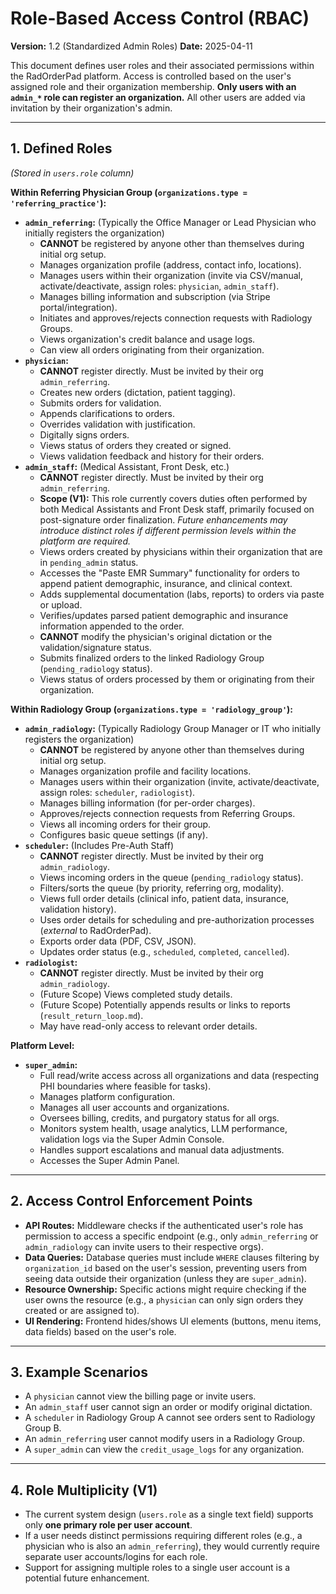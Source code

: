 # Role-Based Access Control (RBAC)

**Version:** 1.2 (Standardized Admin Roles)
**Date:** 2025-04-11

This document defines user roles and their associated permissions within the RadOrderPad platform. Access is controlled based on the user's assigned role and their organization membership. **Only users with an `admin_*` role can register an organization.** All other users are added via invitation by their organization's admin.

---

## 1. Defined Roles

*(Stored in `users.role` column)*

**Within Referring Physician Group (`organizations.type = 'referring_practice'`):**

*   **`admin_referring`:** (Typically the Office Manager or Lead Physician who initially registers the organization)
    *   **CANNOT** be registered by anyone other than themselves during initial org setup.
    *   Manages organization profile (address, contact info, locations).
    *   Manages users within their organization (invite via CSV/manual, activate/deactivate, assign roles: `physician`, `admin_staff`).
    *   Manages billing information and subscription (via Stripe portal/integration).
    *   Initiates and approves/rejects connection requests with Radiology Groups.
    *   Views organization's credit balance and usage logs.
    *   Can view all orders originating from their organization.
*   **`physician`:**
    *   **CANNOT** register directly. Must be invited by their org `admin_referring`.
    *   Creates new orders (dictation, patient tagging).
    *   Submits orders for validation.
    *   Appends clarifications to orders.
    *   Overrides validation with justification.
    *   Digitally signs orders.
    *   Views status of orders they created or signed.
    *   Views validation feedback and history for their orders.
*   **`admin_staff`:** (Medical Assistant, Front Desk, etc.)
    *   **CANNOT** register directly. Must be invited by their org `admin_referring`.
    *   **Scope (V1):** This role currently covers duties often performed by both Medical Assistants and Front Desk staff, primarily focused on post-signature order finalization. *Future enhancements may introduce distinct roles if different permission levels within the platform are required.*
    *   Views orders created by physicians within their organization that are in `pending_admin` status.
    *   Accesses the "Paste EMR Summary" functionality for orders to append patient demographic, insurance, and clinical context.
    *   Adds supplemental documentation (labs, reports) to orders via paste or upload.
    *   Verifies/updates parsed patient demographic and insurance information appended to the order.
    *   **CANNOT** modify the physician's original dictation or the validation/signature status.
    *   Submits finalized orders to the linked Radiology Group (`pending_radiology` status).
    *   Views status of orders processed by them or originating from their organization.

**Within Radiology Group (`organizations.type = 'radiology_group'`):**

*   **`admin_radiology`:** (Typically Radiology Group Manager or IT who initially registers the organization)
    *   **CANNOT** be registered by anyone other than themselves during initial org setup.
    *   Manages organization profile and facility locations.
    *   Manages users within their organization (invite, activate/deactivate, assign roles: `scheduler`, `radiologist`).
    *   Manages billing information (for per-order charges).
    *   Approves/rejects connection requests from Referring Groups.
    *   Views all incoming orders for their group.
    *   Configures basic queue settings (if any).
*   **`scheduler`:** (Includes Pre-Auth Staff)
    *   **CANNOT** register directly. Must be invited by their org `admin_radiology`.
    *   Views incoming orders in the queue (`pending_radiology` status).
    *   Filters/sorts the queue (by priority, referring org, modality).
    *   Views full order details (clinical info, patient data, insurance, validation history).
    *   Uses order details for scheduling and pre-authorization processes (*external* to RadOrderPad).
    *   Exports order data (PDF, CSV, JSON).
    *   Updates order status (e.g., `scheduled`, `completed`, `cancelled`).
*   **`radiologist`:**
    *   **CANNOT** register directly. Must be invited by their org `admin_radiology`.
    *   (Future Scope) Views completed study details.
    *   (Future Scope) Potentially appends results or links to reports (`result_return_loop.md`).
    *   May have read-only access to relevant order details.

**Platform Level:**

*   **`super_admin`:**
    *   Full read/write access across all organizations and data (respecting PHI boundaries where feasible for tasks).
    *   Manages platform configuration.
    *   Manages all user accounts and organizations.
    *   Oversees billing, credits, and purgatory status for all orgs.
    *   Monitors system health, usage analytics, LLM performance, validation logs via the Super Admin Console.
    *   Handles support escalations and manual data adjustments.
    *   Accesses the Super Admin Panel.

---

## 2. Access Control Enforcement Points

*   **API Routes:** Middleware checks if the authenticated user's role has permission to access a specific endpoint (e.g., only `admin_referring` or `admin_radiology` can invite users to their respective orgs).
*   **Data Queries:** Database queries must include `WHERE` clauses filtering by `organization_id` based on the user's session, preventing users from seeing data outside their organization (unless they are `super_admin`).
*   **Resource Ownership:** Specific actions might require checking if the user owns the resource (e.g., a `physician` can only sign orders they created or are assigned to).
*   **UI Rendering:** Frontend hides/shows UI elements (buttons, menu items, data fields) based on the user's role.

---

## 3. Example Scenarios

*   A `physician` cannot view the billing page or invite users.
*   An `admin_staff` user cannot sign an order or modify original dictation.
*   A `scheduler` in Radiology Group A cannot see orders sent to Radiology Group B.
*   An `admin_referring` user cannot modify users in a Radiology Group.
*   A `super_admin` can view the `credit_usage_logs` for any organization.

---

## 4. Role Multiplicity (V1)

-   The current system design (`users.role` as a single text field) supports only **one primary role per user account**.
-   If a user needs distinct permissions requiring different roles (e.g., a physician who is also an `admin_referring`), they would currently require separate user accounts/logins for each role.
-   Support for assigning multiple roles to a single user account is a potential future enhancement.